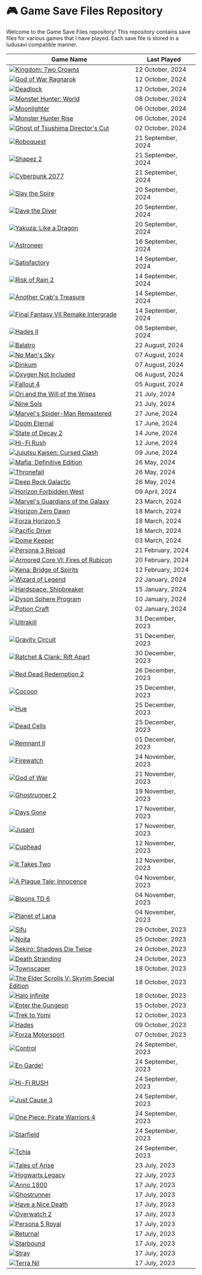 # 🎮 Game Save Files Repository

Welcome to the Game Save Files repository! This repository contains save files for various games that I have played. Each save file is stored in a ludusavi compatible manner.

| Game Name | Last Played |
|-----------|-------------|
| [![Kingdom: Two Crowns](https://shared.akamai.steamstatic.com/store_item_assets/steam/apps/701160/capsule_231x87.jpg?t=1721032794)](https://store.steampowered.com/app/701160/) | 12 October, 2024 |
| [![God of War Ragnarok](https://shared.akamai.steamstatic.com/store_item_assets/steam/apps/2322010/capsule_231x87.jpg?t=1727469877)](https://store.steampowered.com/app/2322010/) | 12 October, 2024 |
| [![Deadlock](https://shared.akamai.steamstatic.com/store_item_assets/steam/apps/1422450/cb84593a7056ddc04337c77295b33ce8d95b485e/capsule_231x87.jpg?t=1724458181)](https://store.steampowered.com/app/1422450/) | 12 October, 2024 |
| [![Monster Hunter: World](https://shared.akamai.steamstatic.com/store_item_assets/steam/apps/582010/capsule_231x87.jpg?t=1711328912)](https://store.steampowered.com/app/582010/) | 08 October, 2024 |
| [![Moonlighter](https://shared.akamai.steamstatic.com/store_item_assets/steam/apps/606150/capsule_231x87.jpg?t=1724926248)](https://store.steampowered.com/app/606150/) | 06 October, 2024 |
| [![Monster Hunter Rise](https://shared.akamai.steamstatic.com/store_item_assets/steam/apps/1446780/capsule_231x87.jpg?t=1715075183)](https://store.steampowered.com/app/1446780/) | 06 October, 2024 |
| [![Ghost of Tsushima Director's Cut](https://shared.akamai.steamstatic.com/store_item_assets/steam/apps/2215430/capsule_231x87.jpg?t=1717622497)](https://store.steampowered.com/app/2215430/) | 02 October, 2024 |
| [![Roboquest](https://shared.akamai.steamstatic.com/store_item_assets/steam/apps/692890/capsule_231x87.jpg?t=1717681007)](https://store.steampowered.com/app/692890/) | 21 September, 2024 |
| [![Shapez 2](https://shared.akamai.steamstatic.com/store_item_assets/steam/apps/2162800/capsule_231x87.jpg?t=1723750887)](https://store.steampowered.com/app/2162800/) | 21 September, 2024 |
| [![Cyberpunk 2077](https://shared.akamai.steamstatic.com/store_item_assets/steam/apps/1091500/capsule_231x87.jpg?t=1718101184)](https://store.steampowered.com/app/1091500/) | 21 September, 2024 |
| [![Slay the Spire](https://shared.akamai.steamstatic.com/store_item_assets/steam/apps/2868840/capsule_231x87.jpg?t=1713847689)](https://store.steampowered.com/app/2868840/) | 20 September, 2024 |
| [![Dave the Diver](https://shared.akamai.steamstatic.com/store_item_assets/steam/apps/1868140/capsule_231x87.jpg?t=1716447953)](https://store.steampowered.com/app/1868140/) | 20 September, 2024 |
| [![Yakuza: Like a Dragon](https://shared.akamai.steamstatic.com/store_item_assets/steam/apps/1235140/capsule_231x87.jpg?t=1717588355)](https://store.steampowered.com/app/1235140/) | 20 September, 2024 |
| [![Astroneer](https://shared.akamai.steamstatic.com/store_item_assets/steam/apps/361420/capsule_231x87.jpg?t=1701658983)](https://store.steampowered.com/app/361420/) | 16 September, 2024 |
| [![Satisfactory](https://shared.akamai.steamstatic.com/store_item_assets/steam/apps/526870/capsule_231x87.jpg?t=1718088881)](https://store.steampowered.com/app/526870/) | 14 September, 2024 |
| [![Risk of Rain 2](https://shared.akamai.steamstatic.com/store_item_assets/steam/apps/632360/capsule_231x87.jpg?t=1699992764)](https://store.steampowered.com/app/632360/) | 14 September, 2024 |
| [![Another Crab's Treasure](https://shared.akamai.steamstatic.com/store_item_assets/steam/apps/1887840/capsule_231x87.jpg?t=1723838250)](https://store.steampowered.com/app/1887840/) | 14 September, 2024 |
| [![Final Fantasy VII Remake Intergrade](https://shared.akamai.steamstatic.com/store_item_assets/steam/apps/1462040/capsule_231x87.jpg?t=1696383548)](https://store.steampowered.com/app/1462040/) | 14 September, 2024 |
| [![Hades II](https://shared.akamai.steamstatic.com/store_item_assets/steam/apps/1145350/capsule_231x87.jpg?t=1715727000)](https://store.steampowered.com/app/1145350/) | 08 September, 2024 |
| [![Balatro](https://shared.akamai.steamstatic.com/store_item_assets/steam/apps/2379780/capsule_231x87.jpg?t=1721294443)](https://store.steampowered.com/app/2379780/) | 22 August, 2024 |
| [![No Man's Sky](https://shared.akamai.steamstatic.com/store_item_assets/steam/apps/275850/capsule_231x87_alt_assets_24.jpg?t=1721300183)](https://store.steampowered.com/app/275850/) | 07 August, 2024 |
| [![Dinkum](https://shared.akamai.steamstatic.com/store_item_assets/steam/apps/1062520/capsule_231x87.jpg?t=1714095914)](https://store.steampowered.com/app/1062520/) | 07 August, 2024 |
| [![Oxygen Not Included](https://shared.akamai.steamstatic.com/store_item_assets/steam/apps/457140/capsule_231x87.jpg?t=1721328489)](https://store.steampowered.com/app/457140/) | 06 August, 2024 |
| [![Fallout 4](https://shared.akamai.steamstatic.com/store_item_assets/steam/apps/377160/capsule_231x87.jpg?t=1717972401)](https://store.steampowered.com/app/377160/) | 05 August, 2024 |
| [![Ori and the Will of the Wisps](https://shared.akamai.steamstatic.com/store_item_assets/steam/apps/1057090/capsule_231x87.jpg?t=1701967625)](https://store.steampowered.com/app/1057090/) | 21 July, 2024 |
| [![Nine Sols](https://shared.akamai.steamstatic.com/store_item_assets/steam/apps/1809540/capsule_231x87.jpg?t=1721379703)](https://store.steampowered.com/app/1809540/) | 21 July, 2024 |
| [![Marvel's Spider-Man Remastered](https://shared.akamai.steamstatic.com/store_item_assets/steam/apps/1817070/capsule_231x87.jpg?t=1717621493)](https://store.steampowered.com/app/1817070/) | 27 June, 2024 |
| [![Doom Eternal](https://shared.akamai.steamstatic.com/store_item_assets/steam/apps/782330/capsule_231x87.jpg?t=1702308063)](https://store.steampowered.com/app/782330/) | 17 June, 2024 |
| [![State of Decay 2](https://shared.akamai.steamstatic.com/store_item_assets/steam/apps/495420/capsule_231x87.jpg?t=1698336135)](https://store.steampowered.com/app/495420/) | 14 June, 2024 |
| [![Hi-Fi Rush](https://shared.akamai.steamstatic.com/store_item_assets/steam/apps/1817230/capsule_231x87.jpg?t=1715602824)](https://store.steampowered.com/app/1817230/) | 12 June, 2024 |
| [![Jujutsu Kaisen: Cursed Clash](https://shared.akamai.steamstatic.com/store_item_assets/steam/apps/1877020/capsule_231x87.jpg?t=1717020320)](https://store.steampowered.com/app/1877020/) | 09 June, 2024 |
| [![Mafia: Definitive Edition](https://shared.akamai.steamstatic.com/store_item_assets/steam/apps/1030840/capsule_231x87.jpg?t=1632420251)](https://store.steampowered.com/app/1030840/) | 26 May, 2024 |
| [![Thronefall](https://shared.akamai.steamstatic.com/store_item_assets/steam/apps/2239150/capsule_231x87.jpg?t=1721038386)](https://store.steampowered.com/app/2239150/) | 26 May, 2024 |
| [![Deep Rock Galactic](https://shared.akamai.steamstatic.com/store_item_assets/steam/apps/548430/capsule_231x87_alt_assets_25.jpg?t=1718884008)](https://store.steampowered.com/app/548430/) | 26 May, 2024 |
| [![Horizon Forbidden West](https://shared.akamai.steamstatic.com/store_item_assets/steam/apps/2420110/capsule_231x87.jpg?t=1717622622)](https://store.steampowered.com/app/2420110/) | 09 April, 2024 |
| [![Marvel's Guardians of the Galaxy](https://shared.akamai.steamstatic.com/store_item_assets/steam/apps/1088850/capsule_231x87.jpg?t=1709581505)](https://store.steampowered.com/app/1088850/) | 23 March, 2024 |
| [![Horizon Zero Dawn](https://shared.akamai.steamstatic.com/store_item_assets/steam/apps/1151640/capsule_231x87.jpg?t=1717621265)](https://store.steampowered.com/app/1151640/) | 18 March, 2024 |
| [![Forza Horizon 5](https://shared.akamai.steamstatic.com/store_item_assets/steam/apps/1551360/capsule_231x87.jpg?t=1721149726)](https://store.steampowered.com/app/1551360/) | 18 March, 2024 |
| [![Pacific Drive](https://shared.akamai.steamstatic.com/store_item_assets/steam/apps/1458140/capsule_231x87.jpg?t=1721286389)](https://store.steampowered.com/app/1458140/) | 18 March, 2024 |
| [![Dome Keeper](https://shared.akamai.steamstatic.com/store_item_assets/steam/apps/1637320/capsule_231x87.jpg?t=1719321644)](https://store.steampowered.com/app/1637320/) | 03 March, 2024 |
| [![Persona 3 Reload](https://shared.akamai.steamstatic.com/store_item_assets/steam/apps/2161700/capsule_231x87.jpg?t=1721234613)](https://store.steampowered.com/app/2161700/) | 21 February, 2024 |
| [![Armored Core VI: Fires of Rubicon](https://shared.akamai.steamstatic.com/store_item_assets/steam/apps/1888160/capsule_231x87.jpg?t=1709304761)](https://store.steampowered.com/app/1888160/) | 20 February, 2024 |
| [![Kena: Bridge of Spirits](https://shared.akamai.steamstatic.com/store_item_assets/steam/apps/1954200/capsule_231x87.jpg?t=1664298117)](https://store.steampowered.com/app/1954200/) | 12 February, 2024 |
| [![Wizard of Legend](https://shared.akamai.steamstatic.com/store_item_assets/steam/apps/2193540/capsule_231x87.jpg?t=1717788061)](https://store.steampowered.com/app/2193540/) | 22 January, 2024 |
| [![Hardspace: Shipbreaker](https://shared.akamai.steamstatic.com/store_item_assets/steam/apps/1161580/capsule_231x87.jpg?t=1695817359)](https://store.steampowered.com/app/1161580/) | 15 January, 2024 |
| [![Dyson Sphere Program](https://shared.akamai.steamstatic.com/store_item_assets/steam/apps/1366540/capsule_231x87.jpg?t=1702624498)](https://store.steampowered.com/app/1366540/) | 10 January, 2024 |
| [![Potion Craft](https://shared.akamai.steamstatic.com/store_item_assets/steam/apps/1210320/capsule_231x87.jpg?t=1710524732)](https://store.steampowered.com/app/1210320/) | 02 January, 2024 |
| [![Ultrakill](https://shared.akamai.steamstatic.com/store_item_assets/steam/apps/1229490/capsule_231x87.jpg?t=1704406135)](https://store.steampowered.com/app/1229490/) | 31 December, 2023 |
| [![Gravity Circuit](https://shared.akamai.steamstatic.com/store_item_assets/steam/apps/858710/capsule_231x87.jpg?t=1705328980)](https://store.steampowered.com/app/858710/) | 31 December, 2023 |
| [![Ratchet & Clank: Rift Apart](https://shared.akamai.steamstatic.com/store_item_assets/steam/apps/1895880/capsule_231x87.jpg?t=1717621710)](https://store.steampowered.com/app/1895880/) | 30 December, 2023 |
| [![Red Dead Redemption 2](https://shared.akamai.steamstatic.com/store_item_assets/steam/apps/1174180/capsule_231x87.jpg?t=1720558643)](https://store.steampowered.com/app/1174180/) | 26 December, 2023 |
| [![Cocoon](https://shared.akamai.steamstatic.com/store_item_assets/steam/apps/1497440/capsule_231x87.jpg?t=1719514563)](https://store.steampowered.com/app/1497440/) | 25 December, 2023 |
| [![Hue](https://shared.akamai.steamstatic.com/store_item_assets/steam/apps/240500/capsule_231x87.jpg?t=1658736021)](https://store.steampowered.com/app/240500/) | 25 December, 2023 |
| [![Dead Cells](https://shared.akamai.steamstatic.com/store_item_assets/steam/apps/588650/capsule_231x87.jpg?t=1717495895)](https://store.steampowered.com/app/588650/) | 25 December, 2023 |
| [![Remnant II](https://shared.akamai.steamstatic.com/store_item_assets/steam/apps/1282100/capsule_231x87.jpg?t=1717104501)](https://store.steampowered.com/app/1282100/) | 01 December, 2023 |
| [![Firewatch](https://shared.akamai.steamstatic.com/store_item_assets/steam/apps/383870/capsule_231x87.jpg?t=1688484486)](https://store.steampowered.com/app/383870/) | 24 November, 2023 |
| [![God of War](https://shared.akamai.steamstatic.com/store_item_assets/steam/apps/1593500/capsule_231x87.jpg?t=1721154083)](https://store.steampowered.com/app/1593500/) | 21 November, 2023 |
| [![Ghostrunner 2](https://shared.akamai.steamstatic.com/store_item_assets/steam/apps/2144740/capsule_231x87.jpg?t=1720810982)](https://store.steampowered.com/app/2144740/) | 19 November, 2023 |
| [![Days Gone](https://shared.akamai.steamstatic.com/store_item_assets/steam/apps/1259420/capsule_231x87.jpg?t=1717621222)](https://store.steampowered.com/app/1259420/) | 17 November, 2023 |
| [![Jusant](https://shared.akamai.steamstatic.com/store_item_assets/steam/apps/1977170/capsule_231x87.jpg?t=1721038056)](https://store.steampowered.com/app/1977170/) | 17 November, 2023 |
| [![Cuphead](https://shared.akamai.steamstatic.com/store_item_assets/steam/apps/268910/capsule_231x87.jpg?t=1709068852)](https://store.steampowered.com/app/268910/) | 12 November, 2023 |
| [![It Takes Two](https://shared.akamai.steamstatic.com/store_item_assets/steam/apps/1426210/capsule_231x87.jpg?t=1718278619)](https://store.steampowered.com/app/1426210/) | 12 November, 2023 |
| [![A Plague Tale: Innocence](https://shared.akamai.steamstatic.com/store_item_assets/steam/apps/752590/capsule_231x87.jpg?t=1709320046)](https://store.steampowered.com/app/752590/) | 04 November, 2023 |
| [![Bloons TD 6](https://shared.akamai.steamstatic.com/store_item_assets/steam/apps/960090/capsule_231x87.jpg?t=1716946502)](https://store.steampowered.com/app/960090/) | 04 November, 2023 |
| [![Planet of Lana](https://shared.akamai.steamstatic.com/store_item_assets/steam/apps/1608230/capsule_231x87.jpg?t=1705331568)](https://store.steampowered.com/app/1608230/) | 04 November, 2023 |
| [![Sifu](https://shared.akamai.steamstatic.com/store_item_assets/steam/apps/2138710/capsule_231x87.jpg?t=1718182149)](https://store.steampowered.com/app/2138710/) | 29 October, 2023 |
| [![Noita](https://shared.akamai.steamstatic.com/store_item_assets/steam/apps/881100/capsule_231x87.jpg?t=1675987871)](https://store.steampowered.com/app/881100/) | 25 October, 2023 |
| [![Sekiro: Shadows Die Twice](https://shared.akamai.steamstatic.com/store_item_assets/steam/apps/814380/capsule_231x87.jpg?t=1678991267)](https://store.steampowered.com/app/814380/) | 24 October, 2023 |
| [![Death Stranding](https://shared.akamai.steamstatic.com/store_item_assets/steam/apps/1850570/capsule_231x87.jpg?t=1718100326)](https://store.steampowered.com/app/1850570/) | 24 October, 2023 |
| [![Townscaper](https://shared.akamai.steamstatic.com/store_item_assets/steam/apps/1291340/capsule_231x87.jpg?t=1716749881)](https://store.steampowered.com/app/1291340/) | 18 October, 2023 |
| [![The Elder Scrolls V: Skyrim Special Edition](https://shared.akamai.steamstatic.com/store_item_assets/steam/apps/489830/capsule_231x87.jpg?t=1717972262)](https://store.steampowered.com/app/489830/) | 18 October, 2023 |
| [![Halo Infinite](https://shared.akamai.steamstatic.com/store_item_assets/steam/apps/1240440/capsule_231x87.jpg?t=1719939671)](https://store.steampowered.com/app/1240440/) | 18 October, 2023 |
| [![Enter the Gungeon](https://shared.akamai.steamstatic.com/store_item_assets/steam/apps/311690/capsule_231x87.jpg?t=1713472631)](https://store.steampowered.com/app/311690/) | 15 October, 2023 |
| [![Trek to Yomi](https://shared.akamai.steamstatic.com/store_item_assets/steam/apps/1370050/capsule_231x87.jpg?t=1710929180)](https://store.steampowered.com/app/1370050/) | 12 October, 2023 |
| [![Hades](https://shared.akamai.steamstatic.com/store_item_assets/steam/apps/1145350/capsule_231x87.jpg?t=1715727000)](https://store.steampowered.com/app/1145350/) | 09 October, 2023 |
| [![Forza Motorsport](https://shared.akamai.steamstatic.com/store_item_assets/steam/apps/2440510/capsule_231x87.jpg?t=1718133058)](https://store.steampowered.com/app/2440510/) | 07 October, 2023 |
| [![Control](https://shared.akamai.steamstatic.com/store_item_assets/steam/apps/870780/capsule_231x87.jpg?t=1720000308)](https://store.steampowered.com/app/870780/) | 24 September, 2023 |
| [![En Garde!](https://shared.akamai.steamstatic.com/store_item_assets/steam/apps/1654660/capsule_231x87.jpg?t=1718181958)](https://store.steampowered.com/app/1654660/) | 24 September, 2023 |
| [![Hi-Fi RUSH](https://shared.akamai.steamstatic.com/store_item_assets/steam/apps/1817230/capsule_231x87.jpg?t=1715602824)](https://store.steampowered.com/app/1817230/) | 24 September, 2023 |
| [![Just Cause 3](https://shared.akamai.steamstatic.com/store_item_assets/steam/apps/225540/capsule_231x87.jpg?t=1660137906)](https://store.steampowered.com/app/225540/) | 24 September, 2023 |
| [![One Piece: Pirate Warriors 4](https://shared.akamai.steamstatic.com/store_item_assets/steam/apps/1089090/capsule_231x87.jpg?t=1718095269)](https://store.steampowered.com/app/1089090/) | 24 September, 2023 |
| [![Starfield](https://shared.akamai.steamstatic.com/store_item_assets/steam/apps/1716740/capsule_231x87.jpg?t=1718028618)](https://store.steampowered.com/app/1716740/) | 24 September, 2023 |
| [![Tchia](https://shared.akamai.steamstatic.com/store_item_assets/steam/apps/1496590/capsule_231x87.jpg?t=1719472161)](https://store.steampowered.com/app/1496590/) | 24 September, 2023 |
| [![Tales of Arise](https://shared.akamai.steamstatic.com/store_item_assets/steam/apps/740130/capsule_231x87.jpg?t=1717810303)](https://store.steampowered.com/app/740130/) | 23 July, 2023 |
| [![Hogwarts Legacy](https://shared.akamai.steamstatic.com/store_item_assets/steam/apps/990080/capsule_231x87.jpg?t=1717689083)](https://store.steampowered.com/app/990080/) | 22 July, 2023 |
| [![Anno 1800](https://shared.akamai.steamstatic.com/store_item_assets/steam/apps/916440/capsule_231x87.jpg?t=1715692688)](https://store.steampowered.com/app/916440/) | 17 July, 2023 |
| [![Ghostrunner](https://shared.akamai.steamstatic.com/store_item_assets/steam/apps/2144740/capsule_231x87.jpg?t=1720810982)](https://store.steampowered.com/app/2144740/) | 17 July, 2023 |
| [![Have a Nice Death](https://shared.akamai.steamstatic.com/store_item_assets/steam/apps/1740720/capsule_231x87.jpg?t=1717104630)](https://store.steampowered.com/app/1740720/) | 17 July, 2023 |
| [![Overwatch 2](https://shared.akamai.steamstatic.com/store_item_assets/steam/apps/2357570/capsule_231x87.jpg?t=1718928894)](https://store.steampowered.com/app/2357570/) | 17 July, 2023 |
| [![Persona 5 Royal](https://shared.akamai.steamstatic.com/store_item_assets/steam/apps/1687950/capsule_231x87.jpg?t=1711014966)](https://store.steampowered.com/app/1687950/) | 17 July, 2023 |
| [![Returnal](https://shared.akamai.steamstatic.com/store_item_assets/steam/apps/1649240/capsule_231x87.jpg?t=1717621387)](https://store.steampowered.com/app/1649240/) | 17 July, 2023 |
| [![Starbound](https://shared.akamai.steamstatic.com/store_item_assets/steam/apps/211820/capsule_231x87.jpg?t=1661178495)](https://store.steampowered.com/app/211820/) | 17 July, 2023 |
| [![Stray](https://shared.akamai.steamstatic.com/store_item_assets/steam/apps/1332010/capsule_231x87.jpg?t=1715873569)](https://store.steampowered.com/app/1332010/) | 17 July, 2023 |
| [![Terra Nil](https://shared.akamai.steamstatic.com/store_item_assets/steam/apps/1593030/capsule_231x87.jpg?t=1719486074)](https://store.steampowered.com/app/1593030/) | 17 July, 2023 |
